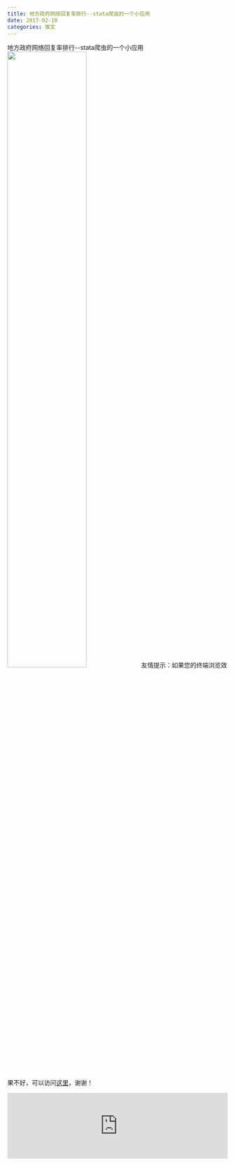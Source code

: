 ```yaml
---
title: 地方政府网络回复率排行--stata爬虫的一个小应用
date: 2017-02-10
categories: 推文
---
```

地方政府网络回复率排行--stata爬虫的一个小应用
<img src="http://mmbiz.qpic.cn/mmbiz_jpg/ACviaWTBFxhZWWmEsUm9IQibs35mVoYZcj5pFtG94jp0j6EXJsF8Phh5hO7t2L55lfGocFYEaguCKYttX22MxTIg/0?wx_fmt.jpeg" style="width: 60%; height: auto;"/><!--more-->
友情提示：如果您的终端浏览效果不好，可以访问[这里](https://stata-club.github.io/stata_article/2017-02-10.html)，谢谢！
<iframe src="https://stata-club.github.io/stata_article/2017-02-10.html" id="iframepage" frameborder="0" scrolling="no" marginheight="0" marginwidth="0" width="100%" onLoad="iFrameHeight()"></iframe>
<script type="text/javascript" language="javascript">
function iFrameHeight() {
var ifm= document.getElementById("iframepage");
var subWeb = document.frames ? document.frames["iframepage"].document : ifm.contentDocument;   
if(ifm != null && subWeb != null) {
 ifm.height = subWeb.body.scrollHeight;
} 
} 
</script> 